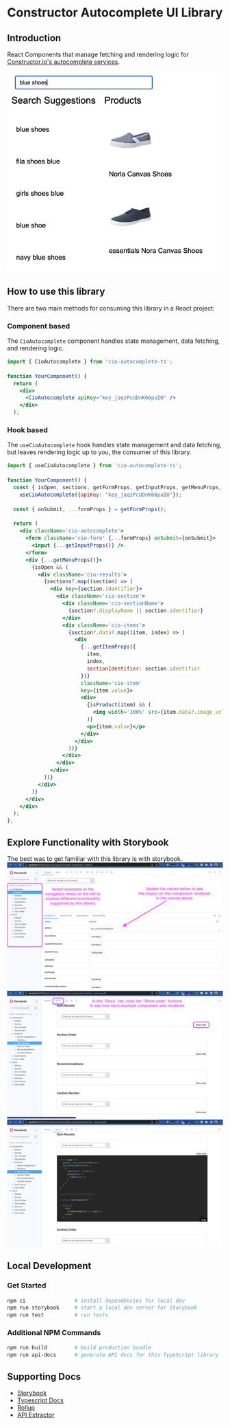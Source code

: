 # Constructor Autocomplete UI Library

## Introduction

React Components that manage fetching and rendering logic for [Constructor.io's autocomplete services](https://constructor.io/products/autosuggest/).

![Autocomplete](docs-images/autocomplete.png)

## How to use this library

There are two main methods for consuming this library in a React project:

### Component based

The `CioAutocomplete` component handles state management, data fetching, and rendering logic.

```jsx
import { CioAutocomplete } from 'cio-autocomplete-ts';

function YourComponent() {
  return (
    <div>
      <CioAutocomplete apiKey="key_jaqzPcUDnK66puIO" />
    </div>
  );
```

### Hook based

The `useCioAutocomplete` hook handles state management and data fetching, but leaves rendering logic up to you, the consumer of this library.

```jsx
import { useCioAutocomplete } from 'cio-autocomplete-ts';

function YourComponent() {
  const { isOpen, sections, getFormProps, getInputProps, getMenuProps, getItemProps } =
    useCioAutocomplete({apiKey: "key_jaqzPcUDnK66puIO"});

  const { onSubmit, ...formProps } = getFormProps();

  return (
    <div className='cio-autocomplete'>
      <form className='cio-form' {...formProps} onSubmit={onSubmit}>
        <input {...getInputProps()} />
      </form>
      <div {...getMenuProps()}>
        {isOpen && (
          <div className='cio-results'>
            {sections?.map((section) => (
              <div key={section.identifier}>
                <div className='cio-section'>
                  <div className='cio-sectionName'>
                    {section?.displayName || section.identifier}
                  </div>
                  <div className='cio-items'>
                    {section?.data?.map((item, index) => (
                      <div
                        {...getItemProps({
                          item,
                          index,
                          sectionIdentifier: section.identifier
                        })}
                        className='cio-item'
                        key={item.value}>
                        <div>
                          {isProduct(item) && (
                            <img width='100%' src={item.data?.image_url} alt='' />
                          )}
                          <p>{item.value}</p>
                        </div>
                      </div>
                    ))}
                  </div>
                </div>
              </div>
            ))}
          </div>
        )}
      </div>
    </div>
  );
};
```

## Explore Functionality with Storybook
The best was to get familiar with this library is with storybook.
![Storybook Canvas](docs-images/storybook-canvas.png)
![Storybook Docs](docs-images/storybook-docs.png)
![Show Code](docs-images/storybook-docs-show-code.png)

## Local Development

### Get Started
```bash
npm ci                # install dependencies for local dev
npm run storybook     # start a local dev server for Storybook
npm run test          # run tests
```

### Additional NPM Commands
```bash
npm run build         # build production bundle
npm run api-docs      # generate API docs for this TypeScript library
```

## Supporting Docs
- [Storybook](https://storybook.js.org/docs/react/get-started/introduction)
- [Typescript Docs](https://www.typescriptlang.org/docs/)
- [Rollup](https://www.npmjs.com/package/rollup)
- [API Extractor](https://api-extractor.com/)